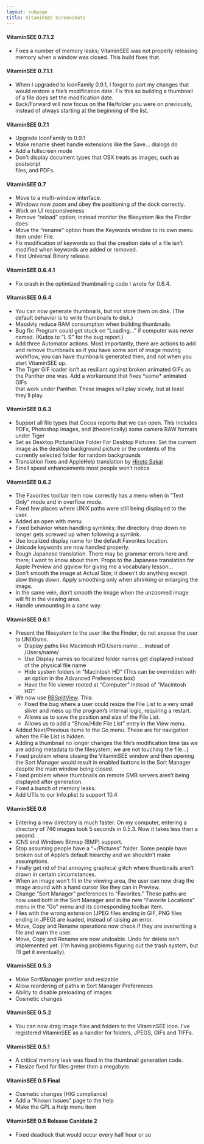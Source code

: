 ```yaml
---
layout: subpage
title: VitaminSEE Screenshots
---
```


<h4>VitaminSEE 0.7.1.2</h4> 
<ul> 
<li>Fixes a number of memory leaks; VitaminSEE was not properly releasing memory when a window was closed. This build fixes that.</li> 
</ul> 
<h4>VitaminSEE 0.7.1.1</h4> 
<ul> 
<li>When I upgraded to IconFamily 0.9.1, I forgot to port my changes that would restore a file&#8217;s modification date. Fix this so building a thumbnail of a file does set the modification date.</li> 
<li>Back/Forward will now focus on the file/folder you were on previously, instead of always starting at the beginning of the list.</li> 
</ul> 
<h4>VitaminSEE 0.7.1</h4> 
<ul> 
<li>Upgrade IconFamily to 0.9.1</li> 
<li>Make rename sheet handle extensions like the Save&#8230; dialogs do</li> 
<li>Add a fullscreen mode</li> 
<li>Don&#8217;t display document types that OSX treats as images, such as postscript<br /> 
  files, and PDFs.</li> 
</ul> 
<h4>VitaminSEE 0.7</h4> 
<ul> 
<li>Move to a multi-window interface.</li> 
<li>Windows now zoom and obey the positioning of the dock correctly.</li> 
<li>Work on UI responsiveness</li> 
<li>Remove &#8220;reload&#8221; option; instead monitor the filesystem like the Finder does</li> 
<li>Move the &#8220;rename&#8221; option from the Keywords window to its own menu item under File.</li> 
<li>Fix modification of keywords so that the creation date of a file isn&#8217;t modified when keywords are added or removed.</li> 
<li>First Universal Binary release.</li> 
</ul> 
<h4>VitaminSEE 0.6.4.1</h4> 
<ul> 
<li>Fix crash in the optimized thumbnailing code I wrote for 0.6.4.</li> 
</ul> 
<h4>VitaminSEE 0.6.4</h4> 
<ul> 
<li>You can now generate thumbnails, but not store them on disk. (The default behavior is to write thumbnails to disk.)</li> 
<li>Massivly reduce RAM consumption when building thumbnails.</li> 
<li>Bug fix: Program could get stuck on &#8220;Loading&#8230;&#8221; if computer was never named. (Kudos to &#8220;L S&#8221; for the bug report.)</li> 
<li>Add three Automator actions. Most importantly, there are actions to add and remove thumbnails so if you have some sort of image moving workflow, you can have thumbnails generated then, and not when you start VitaminSEE up.</li> 
<li>The Tiger GIF loader isn&#8217;t as resiliant against broken animated GIFs as<br /> 
  the Panther one was. Add a workaround that fixes *some* animated GIFs<br /> 
  that work under Panther. These images will play slowly, but at least<br /> 
  they&#8217;ll play.</li> 
</ul> 
<h4>VitaminSEE 0.6.3</h4> 
<ul> 
<li>Support all file types that Cocoa reports that we can open. This includes PDFs, Photoshop images, and (theoretically) some camera RAW formats under Tiger</li> 
<li>Set as Desktop Picture/Use Folder For Desktop Pictures: Set the current image as the desktop background picture or the contents of the currently selected folder for random backgrounds</li> 
<li>Translation fixes and AppleHelp translation by <a href="http://www.fan.gr.jp/~sakai/">Hiroto Sakai</a></li> 
<li>Small speed enhancements most people won&#8217;t notice</li> 
</ul> 
<h4>VitaminSEE 0.6.2</h4> 
<ul> 
<li>The Favorites toolbar item now correctly has a menu when in &#8220;Text Only&#8221; mode and in overflow mode.</li> 
<li>Fixed few places where UNIX paths were still being displayed to the user.</li> 
<li>Added an open with menu.</li> 
<li>Fixed behavior when handling symlinks; the directory drop down no longer gets screwed up when following a symlink.</li> 
<li>Use localized display name for the default Favorites location.</li> 
<li>Unicode keywords are now handled properly.</li> 
<li>Rough Japanese translation. There may be grammar errors here and there; I want to know about them. Props to the Japanese translation for Apple Preview and gqview for giving me a vocabulary lesson&#8230;</li> 
<li>Don&#8217;t smooth the image at Actual Size; it doesn&#8217;t do anything except slow things down. Apply smoothing only when shrinking or enlarging the image.</li> 
<li>In the same vein, don&#8217;t smooth the image when the unzoomed image will fit in the viewing area.</li> 
<li>Handle unmounting in a sane way.</li> 
</ul> 
<h4>VitaminSEE 0.6.1</h4> 
<ul> 
<li>Present the filesystem to the user like the Finder; do not expose the user to UNIXisms.
<ul> 
<li>Display paths like Macintosh HD:Users:name:&#8230; instead of /Users/name/</li> 
<li>Use Display names so localized folder names get displayed instead of the physical file name</li> 
<li>Hide system folders in &#8220;Macintosh HD&#8221; (This can be overridden with an option in the Advanced Preferences box)</li> 
<li>Have the file viewer rooted at &#8220;Computer&#8221; instead of &#8220;Macintosh HD&#8221;.</li> 
</ul> 
</li> 
<li>We now use <a href="http://www.brockerhoff.net/src/rbs.html">RBSplitView</a>. This:
<ul> 
<li>Fixed the bug where a user could resize the File List to a very small sliver and mess up the program&#8217;s internal logic, requiring a restart.</li> 
<li>Allows us to save the position and size of the File List.</li> 
<li>Allows us to add a &#8220;Show/Hide File List&#8221; entry in the View menu.</li> 
</ul> 
</li> 
<li>Added Next/Previous items to the Go menu. These are for navigation when the File List is hidden.</li> 
<li>Adding a thumbnail no longer changes the file&#8217;s modification time (as we are adding metadata to the filesystem; we are not touching the file&#8230;)</li> 
<li>Fixed problem where closing the VitaminSEE window and then opening the Sort Manager would result in enabled buttons in the Sort Manager despite the main window being closed.</li> 
<li>Fixed problem where thumbnails on remote SMB servers aren&#8217;t being displayed after generation.</li> 
<li>Fixed a bunch of memory leaks.</li> 
<li>Add UTIs to our Info.plist to support 10.4</li> 
</ul> 
<h4>VitaminSEE 0.6</h4> 
<ul> 
<li>Entering a new directory is much faster. On my computer, entering a directory of 746 images took 5 seconds in 0.5.3. Now it takes less then a second.</li> 
<li>ICNS and Windows Bitmap (BMP) support.</li> 
<li>Stop assuming people have a &#8220;~/Pictures&#8221; folder. Some people have broken out of Apple&#8217;s default hiearchy and we shouldn&#8217;t make assumptions.</li> 
<li>Finally get rid of that annoying graphical glitch where thumbnails aren&#8217;t drawn in certain circumstances.</li> 
<li>When an image won&#8217;t fit in the viewing area, the user can now drag the image around with a hand cursor like they can in Preview.</li> 
<li>Change &#8220;Sort Manager&#8221; preferences to &#8220;Favorites.&#8221; These paths are now used both in the Sort Manager and in the new &#8220;Favorite Locations&#8221; menu in the &#8220;Go&#8221; menu and its corresponding toolbar item.</li> 
<li>Files with the wrong extension (JPEG files ending in GIF, PNG files ending in JPEG) are loaded, instead of raising an error.</li> 
<li>Move, Copy and Rename operations now check if they are overwriting a file and warn the user.</li> 
<li>Move, Copy and Rename are now undoable. Undo for delete isn&#8217;t implemented yet. (I&#8217;m having problems figuring out the trash system, but I&#8217;ll get it eventually).</li> 
</ul> 
<h4>VitaminSEE 0.5.3</h4> 
<ul> 
<li>Make SortManager prettier and resizable</li> 
<li>Allow reordering of paths in Sort Manager Preferences</li> 
<li>Ability to disable preloading of images</li> 
<li>Cosmetic changes</li> 
</ul> 
<h4>VitaminSEE 0.5.2</h4> 
<ul> 
<li>You can now drag image files and folders to the VitaminSEE icon. I&#8217;ve registered VitaminSEE as a handler for folders, JPEGS, GIFs and TIFFs.</li> 
</ul> 
<h4>VitaminSEE 0.5.1</h4> 
<ul> 
<li>A critical memory leak was fixed in the thumbnail generation code.</li> 
<li>Filesize fixed for files greter then a megabyte.</li> 
</ul> 
<h4>VitaminSEE 0.5 Final</h4> 
<ul> 
<li>Cosmetic changes (HIG compliance)</li> 
<li>Add a &#8220;Known Issues&#8221; page to the help</li> 
<li>Make the GPL a Help menu item</li> 
</ul> 
<h4>VitaminSEE 0.5 Release Canidate 2</h4> 
<ul> 
<li>Fixed deadlock that would occur every half hour or so</li> 
</ul>
